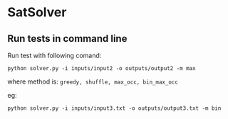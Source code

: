 # SatSolver

## Run tests in command line

Run test with following comand:

```
python solver.py -i inputs/input2 -o outputs/output2 -m max
```

where method is: 
`greedy, shuffle, max_occ, bin_max_occ`


eg:
```
python solver.py -i inputs/input3.txt -o outputs/output3.txt -m bin
```
